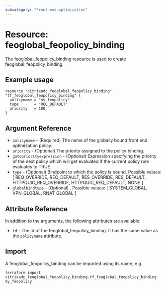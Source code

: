 ```yaml
---
subcategory: "Front-end-optimization"
---
```


# Resource: feoglobal_feopolicy_binding

The feoglobal_feopolicy_binding resource is used to create feoglobal_feopolicy_binding.


## Example usage

```hcl
resource "citrixadc_feoglobal_feopolicy_binding" "tf_feoglobal_feopolicy_binding" {
  policyname = "my_feopolicy"
  type       = "REQ_DEFAULT"
  priority   = 100
}

```


## Argument Reference

* `policyname` - (Required) The name of the globally bound front end optimization policy.
* `priority` - (Optional) The priority assigned to the policy binding.
* `gotopriorityexpression` - (Optional) Expression specifying the priority of the next policy which will get evaluated if the current policy rule evaluates to TRUE.
* `type` - (Optional) Bindpoint to which the policy is bound. Possible values: [ REQ_OVERRIDE, REQ_DEFAULT, RES_OVERRIDE, RES_DEFAULT, HTTPQUIC_REQ_OVERRIDE, HTTPQUIC_REQ_DEFAULT, NONE ]
* `globalbindtype` - (Optional) . Possible values: [ SYSTEM_GLOBAL, VPN_GLOBAL, RNAT_GLOBAL ]


## Attribute Reference

In addition to the arguments, the following attributes are available:

* `id` - The id of the feoglobal_feopolicy_binding. It has the same value as the `policyname` attribute.


## Import

A feoglobal_feopolicy_binding can be imported using its name, e.g.

```shell
terraform import citrixadc_feoglobal_feopolicy_binding.tf_feoglobal_feopolicy_binding my_feopolicy
```
